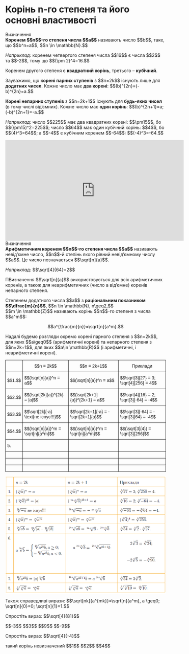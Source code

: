 # Корінь n-го степеня та його основні властивості

<div class="space">
<div class="eoz-wrap">
<span class="eoz">Визначення</span>
<div class="eoz-text">
<b>Коренем $$n$$-го степеня числа $$a$$</b> називають число $$b$$, таке, що $$b^n=a$$, $$n \in \mathbb{N}.$$
</div>
</div>
</div>

<p><i>Наприклад:</i> коренем четвертого степеня числа $$16$$ є числа $$2$$ та $$-2$$, тому що $$(\pm 2)^4=16.$$</p>

<div class="space">
</div>

<p>Коренем другого степеня є <b>квадратний корінь</b>, третього – <b>кубічний</b>.</p>

<div class="space">
</div>

<p>Зауважимо, що <b>корені парних ступенів</b> з $$n=2k$$ існують лише для <b>додатних чисел</b>. Кожне число має <b>два корені</b>: $$(b)^{2n}=(-b)^{2n}=a.$$</p>

<div class="space">
</div>

<p><b>Корені непарних ступенів</b> з $$n=2k+1$$ існують для <b>будь-яких чисел</b> (в тому числі від’ємних). Кожне числo має <b>один корінь</b>: $$(b)^{2n+1}=a; (-b)^{2n+1}=-a.$$</p>

<div class="space">
</div>

<p><i>Наприклад:</i> число $$225$$ має два квадратних корені: $$\pm15$$, бо $$(\pm15)^2=225$$; число $$64$$ має один кубічний корінь: $$4$$, бо $$(4)^3=64$$; а $$-4$$ є кубічним коренем $$-64$$: $$(-4)^3=-64.$$</p>

<div class="space">
</div>

<div class="fluidMedia">
<iframe align="center" width="560" height="315" src="https://www.youtube.com/embed/HdViRgx9uLE" frameborder="0" allowfullscreen></iframe>
</div>
<div class="popup">
</div>

<div class="space">
</div>

<div class="space">
<div class="eoz-wrap">
<span class="eoz">Визначення</span>
<div class="eoz-text">
<b>Арифметичним коренем $$n$$-го степеня числа $$a$$</b> називають невід’ємне число, $$n$$-й степінь якого рівний невід’ємному числу $$a$$. Це число позначається $$\sqrt[n]{a}$$.
</div>
</div>
</div>

<p><i>Наприклад:</i> $$\sqrt[4]{64}=2$$</p>

<div class="space">
</div>

<p>ПВизначення $$\sqrt[n]{a}$$ використовується для всіх арифметичних коренів, а також для неарифметичних (число a від’ємне) коренів непарного степеня.</p>

<div class="space">
</div>

<p>Степенем додатного числа $$a$$ з <b>раціональним показником $$\dfrac{m}{n}$$</b>, $$n \in \mathbb{N}, n\geq2,$$<br> $$m \in \mathbb{Z}$$ називають корінь $$n$$-го степеня з числа $$a^m$$:</p> 
<p align="center">$$a^{\frac{m}{n}}=\sqrt[n]{a^m}.$$</p>

<p>Надалі будемо розгляди окремо корені парного степеня з $$n=2k$$, для яких $$a\geq0$$ (арифметичні корені) та непарного степеня з $$n=2k+1$$, для яких $$a\in \mathbb{R}$$ (і арифметичні, і неарифметичні корені).</p>

<div class="space">
</div>

<style type="text/css">
.tg  {border-collapse:collapse;border-spacing:0;}
.tg td{font-family:Arial, sans-serif;font-size:14px;padding:10px 5px;border-style:solid;border-width:1px;overflow:hidden;word-break:normal;}
.tg th{font-family:Arial, sans-serif;font-size:14px;font-weight:normal;padding:10px 5px;border-style:solid;border-width:1px;overflow:hidden;word-break:normal;}
.tg .tg-baqh{text-align:center;vertical-align:center}
.tg .tg-yw4l{vertical-align:center}
</style>
<table class="tg">
  <tr>
    <th class="tg-yw4l"></th>
    <th class="tg-baqh">$$n = 2k$$</th>
    <th class="tg-baqh">$$n = 2k+1$$</th>
    <th class="tg-baqh">Приклади</th>
  </tr>
  <tr>
    <td class="tg-yw4l">$$1.$$</td>
    <td class="tg-yw4l">$$(\sqrt[n]{a})^n = a$$</td>
    <td class="tg-yw4l">$$(\sqrt[n]{a})^n = a$$</td>
    <td class="tg-yw4l">$$\sqrt[3]{27} = 3; \sqrt[4]{256} = 4$$</td>
  </tr>
  <tr>
    <td class="tg-yw4l">$$2.$$</td>
    <td class="tg-yw4l">$$(\sqrt[2k]{a})^{2k} = |a|$$</td>
    <td class="tg-yw4l">$$(\sqrt[2k+1]{a})^{2k+1} = a$$</td>
    <td class="tg-yw4l">$$\sqrt[4]{16} = 2; \sqrt[3]{-64} = -4$$</td>
  </tr>
  <tr>
    <td class="tg-yw4l">$$3.$$</td>
    <td class="tg-yw4l">$$\sqrt[2k]{-a} \text{не існує!!!}$$</td>
    <td class="tg-yw4l">$$\sqrt[2k+1]{-a} = -\sqrt[2k+1]{a}$$</td>
    <td class="tg-yw4l">$$\sqrt[3]{-64} = -\sqrt[3]{64} = -4$$</td>
  </tr>
  <tr>
    <td class="tg-yw4l">$$4.$$</td>
    <td class="tg-yw4l">$$(\sqrt[n]{a})^m = \sqrt[n]{a^m}$$</td>
    <td class="tg-yw4l">$$(\sqrt[n]{a})^m = \sqrt[n]{a^m}$$</td>
    <td class="tg-yw4l">$$(\sqrt[3]{4}) = \sqrt[3]{256}$$</td>
  </tr>
  <tr>
    <td class="tg-yw4l">5.</td>
    <td class="tg-yw4l"></td>
    <td class="tg-yw4l"></td>
    <td class="tg-yw4l"></td>
  </tr>
  <tr>
    <td class="tg-yw4l"></td>
    <td class="tg-yw4l"></td>
    <td class="tg-yw4l"></td>
    <td class="tg-yw4l"></td>
  </tr>
  <tr>
    <td class="tg-yw4l"></td>
    <td class="tg-yw4l"></td>
    <td class="tg-yw4l"></td>
    <td class="tg-yw4l"></td>
  </tr>
  <tr>
    <td class="tg-yw4l"></td>
    <td class="tg-yw4l"></td>
    <td class="tg-yw4l"></td>
    <td class="tg-yw4l"></td>
  </tr>
</table>

<div class="space"><p align="center"><img align="middle" class="image" src="../pics/m211.png"/></p></div>

<p>Також справедливі вирази: $$\sqrt[nk]{a^{mk}}=\sqrt[n]{a^m}, a \geq0; \sqrt[n]{0}=0; \sqrt[n]{1}=1.$$</p>

<div class="space"></div>

<quiz correctLabel="correct" incorrectLabel="incorrect" checkLabel="check">
    <question text="">
        <p>Спростіть вираз: $$\sqrt[4]{81}$$</p>
        <answer>$$-3$$</answer>
        <answer correct>$$3$$</answer>
        <answer>$$9$$</answer>
        <answer>$$-9$$</answer>
    </question>
    <question text="">
        <p>Спростіть вираз: $$\sqrt[4]{-4}$$</p>
        <answer correct>такий корінь невизначений</answer>
        <answer>$$1$$</answer>
        <answer>$$2$$</answer>
        <answer>$$4$$</answer>
    </question>
</quiz>